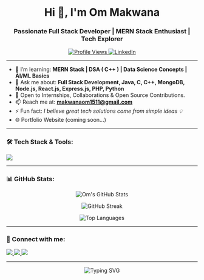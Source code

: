 <h1 align="center">Hi 👋, I'm Om Makwana</h1>
<h3 align="center">Passionate Full Stack Developer | MERN Stack Enthusiast | Tech Explorer</h3>

<p align="center">
  <a href="https://github.com/MakwanaOm1615">
    <img src="https://komarev.com/ghpvc/?username=MakwanaOm1615&label=Profile%20views&color=0e75b6&style=flat" alt="Profile Views" />
  </a>
  <a href="https://www.linkedin.com/in/om-makwana-490aa7239/">
    <img src="https://img.shields.io/badge/LinkedIn-Om%20Makwana-blue?logo=linkedin&logoColor=white" alt="LinkedIn" />
  </a>
</p>

---

- 🌱 I’m learning: **MERN Stack | DSA ( C++ ) | Data Science Concepts | AI/ML Basics**
- 💬 Ask me about: **Full Stack Development, Java, C, C++, MongoDB, Node.js, React.js, Express.js, PHP, Python**
- 💼 Open to Internships, Collaborations & Open Source Contributions.
- 📫 Reach me at: **makwanaom1511@gmail.com**
- ⚡ Fun fact: *I believe great tech solutions come from simple ideas 💡*
- 🌐 Portfolio Website (coming soon...)

---

<h3>🛠️ Tech Stack & Tools:</h3>
<p align="left">
  <img src="https://skillicons.dev/icons?i=html,css,js,react,nodejs,mongodb,express,java,c,c++,php,python,mysql,git,github,figma,vscode" />
</p>

---

<h3>📊 GitHub Stats:</h3>
<p align="center">
  <img src="https://github-readme-stats.vercel.app/api?username=MakwanaOm1615&show_icons=true&theme=tokyonight" alt="Om's GitHub Stats" />
</p>

<p align="center">
  <img src="https://github-readme-streak-stats.herokuapp.com/?user=MakwanaOm1615&theme=tokyonight" alt="GitHub Streak" />
</p>

<p align="center">
  <img src="https://github-readme-stats.vercel.app/api/top-langs/?username=MakwanaOm1615&layout=compact&theme=tokyonight" alt="Top Languages" />
</p>

---

<h3>🤝 Connect with me:</h3>
<p align="left">
  <a href="https://www.linkedin.com/in/om-makwana-490aa7239/" target="_blank">
    <img src="https://img.shields.io/badge/LinkedIn-Om%20Makwana-blue?style=for-the-badge&logo=linkedin&logoColor=white" />
  </a>
  <a href="mailto:makwanaom1511@gmail.com" target="_blank">
    <img src="https://img.shields.io/badge/Gmail-makwanaom1511%40gmail.com-red?style=for-the-badge&logo=gmail&logoColor=white" />
  </a>
    <a href="https://github.com/MakwanaOm1615" target="_blank">
    <img src="https://img.shields.io/badge/GitHub-Follow-181717?style=for-the-badge&logo=github&logoColor=white" />
  </a>
</p>

---

<p align="center">
  <img src="https://readme-typing-svg.demolab.com?font=Fira+Code&duration=3000&pause=1000&color=00FFAB&center=true&vCenter=true&width=435&lines=Full+Stack+Developer;MERN+Stack+Enthusiast;Always+Learning+Something+New" alt="Typing SVG" />
</p>
